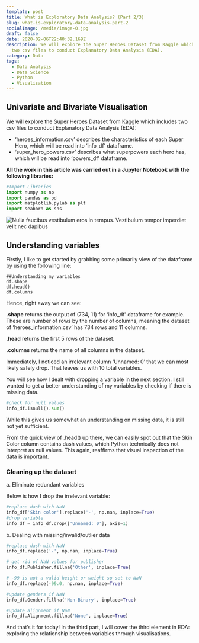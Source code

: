 ```yaml
---
template: post
title: What is Exploratory Data Analysis? (Part 2/3)
slug: what-is-exploratory-data-analysis-part-2
socialImage: /media/image-0.jpg
draft: false
date: 2020-02-06T22:40:32.169Z
description: We will explore the Super Heroes Dataset from Kaggle which includes
  two csv files to conduct Explanatory Data Analysis (EDA).
category: Data
tags:
  - Data Analysis
  - Data Science
  - Python
  - Visualisation
---
```

## Univariate and Bivariate Visualisation

We will explore the Super Heroes Dataset from Kaggle which includes two csv files to conduct Explanatory Data Analysis (EDA):

* ‘heroes_information.csv’ describes the characteristics of each Super Hero, which will be read into ‘info_df’ dataframe.
* ‘super_hero_powers.csv’ describes what superpowers each hero has, which will be read into ‘powers_df’ dataframe.

**All the work in this article was carried out in a Jupyter Notebook with the following libraries:** 

```python
#Import Libraries
import numpy as np
import pandas as pd
import matplotlib.pylab as plt
import seaborn as sns
```



![Nulla faucibus vestibulum eros in tempus. Vestibulum tempor imperdiet velit nec dapibus](/media/image-0.jpg)

## Understanding variables

Firstly, I like to get started by grabbing some primarily view of the dataframe by using the following line:

```ipynb
##Understanding my variables
df.shape
df.head()
df.columns
```

Hence, right away we can see:

**.shape** returns the output of (734, 11) for ‘info_df’ dataframe for example. These are number of rows by the number of columns, meaning the dataset of ‘heroes_information.csv’ has 734 rows and 11 columns.

**.head** returns the first 5 rows of the dataset.

**.columns** returns the name of all columns in the dataset.

Immediately, I noticed an irrelevant column ‘Unnamed: 0’ that we can most likely safely drop. That leaves us with 10 total variables.

You will see how I dealt with dropping a variable in the next section. I still wanted to get a better understanding of my variables by checking if there is missing data.

```python
#check for null values
info_df.isnull().sum()
```

While this gives us somewhat an understanding on missing data, it is still not yet sufficient.

From the quick view of .head() up there, we can easily spot out that the Skin Color column contains dash values, which Python technically does not interpret as null values. This again, reaffirms that visual inspection of the data is important.

### Cleaning up the dataset

a. Eliminate redundant variables

Below is how I  drop the irrelevant variable:

```python
#replace dash with NaN
info_df['Skin color'].replace('-', np.nan, inplace=True)
#drop variable
info_df = info_df.drop(['Unnamed: 0'], axis=1)
```

b. Dealing with missing/invalid/outlier data 

```python
#replace dash with NaN
info_df.replace('-', np.nan, inplace=True)

# get rid of NaN values for publisher
info_df.Publisher.fillna('Other', inplace=True)

# -99 is not a valid height or weight so set to NaN
info_df.replace(-99.0, np.nan, inplace=True)

#update genders if NaN
info_df.Gender.fillna('Non-Binary', inplace=True)

#update alignment if NaN
info_df.Alignment.fillna('None', inplace=True)
```

And that’s it for today! In the third part, I will cover the third element in EDA: exploring the relationship between variables through visualisations.